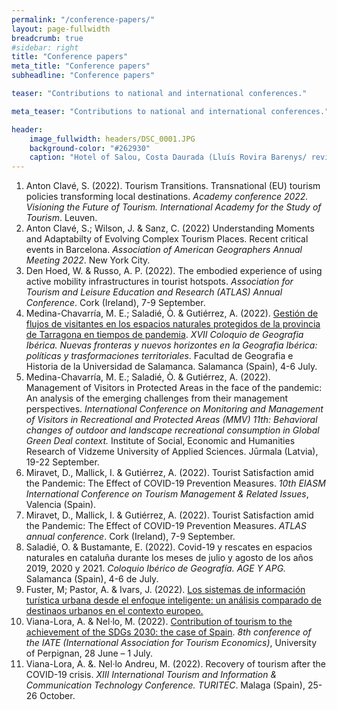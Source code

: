 ```yaml
---
permalink: "/conference-papers/"
layout: page-fullwidth
breadcrumb: true
#sidebar: right
title: "Conference papers"
meta_title: "Conference papers"
subheadline: "Conference papers"

teaser: "Contributions to national and international conferences." 

meta_teaser: "Contributions to national and international conferences."

header:
    image_fullwidth: headers/DSC_0001.JPG
    background-color: "#262930"
    caption: "Hotel of Salou, Costa Daurada (Lluís Rovira Barenys/ revistacambrils.cat)"
---
```


1. Anton Clavé, S. (2022). Tourism Transitions. Transnational (EU) tourism policies transforming local destinations. *Academy conference 2022. Visioning the Future of Tourism. International Academy for the Study of Tourism*. Leuven.
1. Anton Clavé, S.; Wilson, J. & Sanz, C. (2022) Understanding Moments and Adaptabilty of Evolving Complex Tourism Places. Recent critical events in Barcelona. *Association of American Geographers Annual Meeting 2022*. New York City. 
1. Den Hoed, W. & Russo, A. P. (2022). The embodied experience of using active mobility infrastructures in tourist hotspots. *Association for Tourism and Leisure Education and Research (ATLAS) Annual Conference*. Cork (Ireland), 7-9 September.
1. Medina-Chavarría, M. E.; Saladié, Ò. & Gutiérrez, A. (2022). [Gestión de flujos de visitantes en los espacios naturales protegidos de la provincia de Tarragona en tiempos de pandemia](https://github.com/gratet/adaptour/blob/5aa8da3185eac9e7b228e1700f80ccff0be24385/files/medina_et_al_2022.pdf). *XVII Coloquio de Geografia Ibérica. Nuevas fronteras y nuevos horizontes en la Geografia Ibérica: políticas y trasformaciones territoriales*. Facultad de Geografia e Historia de la Universidad de Salamanca. Salamanca (Spain), 4-6 July. 
1. Medina-Chavarría, M. E.; Saladié, Ò. & Gutiérrez, A. (2022). Management of Visitors in Protected Areas in the face of the pandemic: An analysis of the emerging challenges from their management perspectives. *International Conference on Monitoring and Management of Visitors in Recreational and Protected Areas (MMV) 11th: Behavioral changes of outdoor and landscape recreational consumption in Global Green Deal context.* Institute of Social, Economic and Humanities Research of Vidzeme University of Applied Sciences. Jūrmala (Latvia), 19-22 September.
1. Miravet, D., Mallick, I. & Gutiérrez, A. (2022). Tourist Satisfaction amid the Pandemic: The Effect of COVID-19 Prevention Measures. *10th EIASM International Conference on Tourism Management & Related Issues*, Valencia (Spain).
1. Miravet, D., Mallick, I. & Gutiérrez, A. (2022). Tourist Satisfaction amid the Pandemic: The Effect of COVID-19 Prevention Measures. *ATLAS annual conference*. Cork (Ireland), 7-9 September. 
1. Saladié, O. & Bustamante, E. (2022). Covid-19 y rescates en espacios naturales en cataluña durante los meses de julio y agosto de los años 2019, 2020 y 2021. *Coloquio Ibérico de Geografía. AGE Y APG.* Salamanca (Spain), 4-6 de July.
1. Fuster, M; Pastor, A. & Ivars, J. (2022). [Los sistemas de información turística urbana desde el enfoque inteligente: un análisis comparado de destinaos urbanos en el contexto europeo.](https://github.com/gratet/adaptour/blob/5aa8da3185eac9e7b228e1700f80ccff0be24385/files/uguet_pastor_ivars_2022.pdf)
3. Viana-Lora, A. & Nel·lo, M. (2022). [Contribution of tourism to the achievement of the SDGs 2030: the case of Spain](https://github.com/gratet/adaptour/blob/5aa8da3185eac9e7b228e1700f80ccff0be24385/files/viana_nello_2022.pdf). *8th conference of the IATE (International Association for Tourism Economics)*, University of Perpignan, 28 June – 1 July.
4. Viana-Lora, A. &. Nel·lo Andreu, M. (2022). Recovery of tourism after the COVID-19 crisis. *XIII International Tourism and Information & Communication Technology Conference. TURITEC*. Malaga (Spain), 25-26 October.


